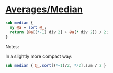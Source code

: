 [1]: https://rosettacode.org/wiki/Averages/Median

# [Averages/Median][1]



```perl
sub median {
  my @a = sort @_;
  return (@a[(*-1) div 2] + @a[* div 2]) / 2;
}
```


Notes:





In a slightly more compact way:

```perl
sub median { @_.sort[(*-1)/2, */2].sum / 2 }
```

